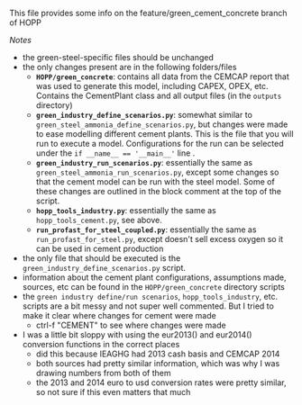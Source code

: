 This file provides some info on the feature/green_cement_concrete branch of HOPP

*Notes*
* the green-steel-specific files should be unchanged
* the only changes present are in the following folders/files
    * **`HOPP/green_concrete`**: contains all data from the CEMCAP report that was used to generate this model, including CAPEX, OPEX, etc. Contains the CementPlant class and all output files (in the `outputs` directory)
    * **`green_industry_define_scenarios.py`**: somewhat similar to `green_steel_ammonia_define_scenarios.py`, but changes were made to ease modelling different cement plants. This is the file that you will run to execute a model. Configurations for the run can be selected under the `if __name__ == '__main__'` line .
    * **`green_industry_run_scenarios.py`**: essentially the same as `green_steel_ammonia_run_scenarios.py`, except some changes so that the cement model can be run with the steel model. Some of these changes are outlined in the block comment at the top of the script.
    * **`hopp_tools_industry.py`**: essentially the same as `hopp_tools_cement.py`, see above.
    * **`run_profast_for_steel_coupled.py`**: essentially the same as `run_profast_for_steel.py`, except doesn't sell excess oxygen so it can be used in cement production
* the only file that should be executed is the `green_industry_define_scenarios.py` script. 
* information about the cement plant configurations, assumptions made, sources, etc can be found in the `HOPP/green_concrete` directory scripts
* the `green industry define/run scenarios`, `hopp_tools_industry`, etc. scripts are a bit messy and not super well commented. But I tried to make it clear where changes for cement were made
    * ctrl-f "CEMENT" to see where changes were made
* I was a little bit sloppy with using the eur2013() and eur2014() conversion functions in the correct places
    * did this because IEAGHG had 2013 cash basis and CEMCAP 2014
    * both sources had pretty similar information, which was why I was drawing numbers from both of them
    * the 2013 and 2014 euro to usd conversion rates were pretty similar, so not sure if this even matters that much 
